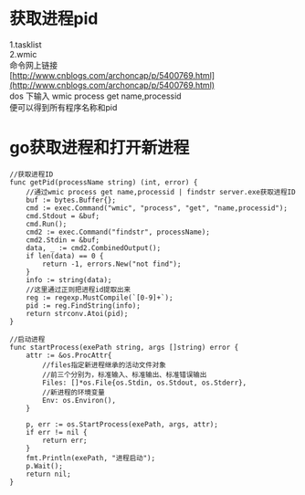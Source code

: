 # 获取进程pid

1.tasklist  
2.wmic  
命令网上链接  
[http://www.cnblogs.com/archoncap/p/5400769.html](http://www.cnblogs.com/archoncap/p/5400769.html)  
dos 下输入 wmic process get name,processid  
便可以得到所有程序名称和pid

# go获取进程和打开新进程

    //获取进程ID
    func getPid(processName string) (int, error) {
        //通过wmic process get name,processid | findstr server.exe获取进程ID
        buf := bytes.Buffer{};
        cmd := exec.Command("wmic", "process", "get", "name,processid");
        cmd.Stdout = &buf;
        cmd.Run();
        cmd2 := exec.Command("findstr", processName);
        cmd2.Stdin = &buf;
        data, _ := cmd2.CombinedOutput();
        if len(data) == 0 {
            return -1, errors.New("not find");
        }
        info := string(data);
        //这里通过正则把进程id提取出来
        reg := regexp.MustCompile(`[0-9]+`);
        pid := reg.FindString(info);
        return strconv.Atoi(pid);
    }

```
//启动进程
func startProcess(exePath string, args []string) error {
    attr := &os.ProcAttr{
        //files指定新进程继承的活动文件对象
        //前三个分别为，标准输入、标准输出、标准错误输出
        Files: []*os.File{os.Stdin, os.Stdout, os.Stderr},
        //新进程的环境变量
        Env: os.Environ(),
    }

    p, err := os.StartProcess(exePath, args, attr);
    if err != nil {
        return err;
    }
    fmt.Println(exePath, "进程启动");
    p.Wait();
    return nil;
}
```



